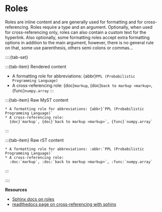 # Roles

Roles are inline content and are generally used for formatting and
for cross-referencing. Roles require a type and an argument.
Optionally, when used for cross-referencing only, roles can also contain
a custom text for the hyperlink.
Also optionally, some formatting roles accept extra formatting options
in addition to the main argument, however, there is no general rule on that,
some use parenthesis, others semi colons or commas...

::::{tab-set}

:::{tab-item} Rendered content
* A formatting role for abbreviations: {abbr}`PPL (Probabilistic Programming Language)`
* A cross-referencing role:
  {doc}`markup`, {doc}`back to markup <markup>`, {func}`numpy.array`
:::

:::{tab-item} Raw MyST content
```
* A formatting role for abbreviations: {abbr}`PPL (Probabilistic Programming Language)`
* A cross-referencing role:
  {doc}`markup`, {doc}`back to markup <markup>`, {func}`numpy.array`
```
:::

:::{tab-item} Raw rST content
```
* A formatting role for abbreviations: :abbr:`PPL (Probabilistic Programming Language)`
* A cross-referencing role:
  :doc:`markup`, :doc:`back to markup <markup>`, :func:`numpy.array`
```
:::

::::

**Resources**
* [Sphinx docs on roles](https://www.sphinx-doc.org/en/master/usage/restructuredtext/roles.html)
* [readthedocs page on cross-referencing with sphinx](https://docs.readthedocs.io/en/stable/guides/cross-referencing-with-sphinx.html)
